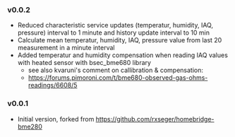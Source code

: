 ### v0.0.2
* Reduced characteristic service updates (temperatur, humidity, IAQ, pressure) interval to 1 minute and history update interval to 10 min
* Calculate mean temperatur, humidity, IAQ, pressure value from last 20 measurement in a minute interval 
* Added temperatur and humidity compensation when reading IAQ values with heated sensor with bsec_bme680 library
    * see also kvaruni's comment on callibration & compensation:
    * https://forums.pimoroni.com/t/bme680-observed-gas-ohms-readings/6608/5


### v0.0.1
* Initial version, forked from https://github.com/rxseger/homebridge-bme280